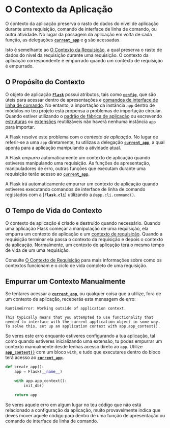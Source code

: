 # O Contexto da Aplicação


O contexto da aplicação preserva o rasto de dados do nível de aplicação durante uma requisição, comando de interface de linha de comando, ou outra atividade. No lugar da passagem da aplicação em volta de cada função, as delegações [**`current_app`**](#) e [**`g`**](#) são acessadas.

Isto é semelhante ao [O Contexto da Requisição](#), a qual preserva o rasto de dados do nível da requisição durante uma requisição. O contexto da aplicação correspondente é empurrado quando um contexto de requisição é empurrado.

## O Propósito do Contexto

O objeto de aplicação [**`Flask`**](#) possui atributos, tais como [**`config`**](#), que são úteis para acessar dentro de apresentações e [comandos de interface de linha de comando](#). No entanto, a importação da instância `app` dentro de módulos no teu projeto está propensa a problemas de importação circular. Quando estiver utilizando o [padrão de fábrica de aplicação](#) ou escrevendo [estruturas](#) ou [extensões](#) reutilizáveis não haverá nenhuma instância `app` para importar.

A Flask resolve este problema com o *contexto de aplicação*. No lugar de referir-se a uma `app` diretamente, tu utilizas a delegação [**`current_app`**](#), a qual aponta para a aplicação manipulando a atividade atual.

A Flask *empurra* automaticamente um contexto de aplicação quando estiveres manipulando uma requisição. As funções de apresentação, manipuladores de erro, outras funções que executam durante uma requisição terão acesso ao [**`current_app`**](#).

A Flask irá automaticamente empurrar um contexto de aplicação quando estiveres executando comandos de interface de linha de comando registados com a [**`Flask.cli`**] utilizando a `@app.cli.command()`.


## O Tempo de Vida do Contexto

O contexto de aplicação é criado e destruído quando necessário. Quando uma aplicação Flask começar a manipulação de uma requisição, ela empurra um contexto de aplicação e um [contexto de requisição](#). Quando a requisição terminar ela passa o contexto da requisição e depois o contexto da aplicação. Normalmente, um contexto de aplicação terá o mesmo tempo de vida de um uma requisição.

Consulte [O Contexto de Requisição](#) para mais informações sobre como os contextos funcionam e o ciclo de vida completo de uma requisição.


## Empurrar um Contexto Manualmente

Se tentares acessar a [**`current_app`**](#), ou qualquer coisa que a utilize, fora de um contexto de aplicação, receberás esta mensagem de erro:

```
RuntimeError: Working outside of application context.

This typically means that you attempted to use functionality that
needed to interface with the current application object in some way.
To solve this, set up an application context with app.app_context().
```

Se veres este erro enquanto estiveres configurando a tua aplicação, tal como quando estiveres inicializando uma extensão, tu podes empurrar um contexto manualmente desde tenhas acesso direto ao `app`. Utilize [**`app_context()`**](#) com um bloco `with`, e tudo que executares dentro do bloco terá acesso ao [**`current_app`**](#).

```py
def create_app():
    app = Flask(__name__)

    with app.app_context():
        init_db()

    return app
```

Se veres aquele erro em algum lugar no teu código que não está relacionado a configuração da aplicação, muito provavelmente indica que deves mover aquele código para dentro de uma função de apresentação ou comando de interface de linha de comando.